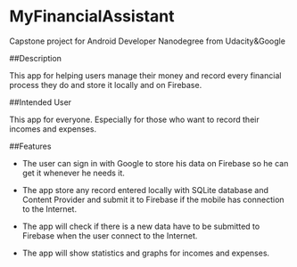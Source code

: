 # MyFinancialAssistant
Capstone project for Android Developer Nanodegree from Udacity&amp;Google


##Description 

  This app for helping users manage their money and record every financial process they do and store it locally and on Firebase. 

##Intended User

  This app for everyone. Especially for those who want to record their incomes and expenses.

##Features

  * The user can sign in with Google to store his data on Firebase so he can get it whenever he needs it.
  
  * The app store any record entered locally with SQLite database and Content Provider and submit it to Firebase if the mobile has connection to the Internet.
  
  * The app will check if there is a new data have to be submitted to Firebase when the user connect to the Internet.
  
  * The app will show statistics and graphs for incomes and expenses.

